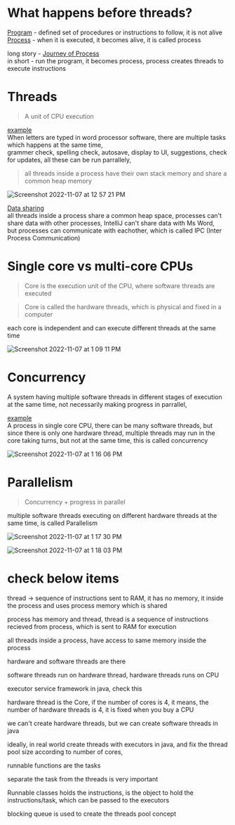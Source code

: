 # What happens before threads?
<ins>Program</ins> - defined set of procedures or instructions to follow, it is not alive   
<ins>Process</ins> - when it is executed, it becomes alive, it is called process

long story - [Journey of Process](https://github.com/sushilsridhar/cs-fundamentals/blob/main/os/PROCESS_HARDWARE_RELATION.md)    
in short - run the program, it becomes process, process creates threads to execute instructions  


# Threads

> A unit of CPU execution

<ins>example</ins>    
When letters are typed in word processor software, there are multiple tasks which happens at the same time,     
grammer check, spelling check, autosave, display to UI, suggestions, check for updates, all these can be run parrallely,    

> all threads inside a process have their own stack memory and share a common heap memory 

![Screenshot 2022-11-07 at 12 57 21 PM](https://user-images.githubusercontent.com/16437905/200250949-291ae0aa-d461-4458-8230-f9221e82333b.png)


<ins>Data sharing</ins>   
all threads inside a process share a common heap space, processes can't share data with other processes, IntelliJ can't share data with Ms Word,    
but processes can communicate with eachother, which is called IPC (Inter Process Communication)


# Single core vs multi-core CPUs

> Core is the execution unit of the CPU, where software threads are executed     

> Core is called the hardware threads, which is physical and fixed in a computer

each core is independent and can execute different threads at the same time

![Screenshot 2022-11-07 at 1 09 11 PM](https://user-images.githubusercontent.com/16437905/200252697-02d9ee5e-6093-4483-8985-637cea8985f4.png)

# Concurrency

A system having multiple software threads in different stages of execution at the same time, not necessarily making progress in parrallel,  

<ins>example</ins>    
A process in single core CPU, there can be many software threads, but since there is only one hardware thread, multiple threads may run in the core taking turns, but not at the same time, this is called concurrency   

![Screenshot 2022-11-07 at 1 16 06 PM](https://user-images.githubusercontent.com/16437905/200253965-50de05b0-4a20-4c7e-8d22-71b7af1f508d.png)

# Parallelism

> Concurrency + progress in parallel

multiple software threads executing on different hardware threads at the same time, is called Parallelism

![Screenshot 2022-11-07 at 1 17 30 PM](https://user-images.githubusercontent.com/16437905/200254204-04fc163e-5ae4-460a-85fd-340d74817797.png)

![Screenshot 2022-11-07 at 1 18 03 PM](https://user-images.githubusercontent.com/16437905/200254311-f68a3220-bb0d-408c-8f65-48c9b46caa47.png)


# check below items

thread -> sequence of instructions sent to RAM, it has no memory, it inside the process and uses process memory which is shared

process has memory and thread, thread is a sequence of instructions recieved from process, which is sent to RAM for execution

all threads inside a process, have access to same memory inside the process

hardware and software threads are there


software threads run on hardware thread, hardware threads runs on CPU

executor service framework in java, check this


hardware thread is the Core, if the number of cores is 4, it means, the number of hardware threads is 4, it is fixed when you buy a CPU


we can't create hardware threads, but we can create software threads in java


ideally, in real world create threads with executors in java, and fix the thread pool size according to number of cores,

runnable functions are the tasks

separate the task from the threads is very important

Runnable classes holds the instructions, is the object to hold the instructions/task, which can be passed to the executors


blocking queue is used to create the threads pool concept









